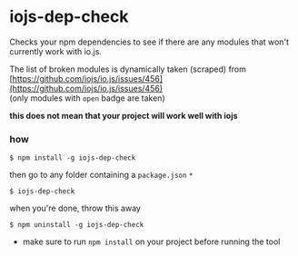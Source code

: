 # iojs-dep-check

Checks your npm dependencies to see if there are any modules that won't currently work with io.js.

The list of broken modules is dynamically taken (scraped) from [https://github.com/iojs/io.js/issues/456](https://github.com/iojs/io.js/issues/456)  
(only modules with `open` badge are taken)

**this does not mean that your project will work well with iojs**

### how

```
$ npm install -g iojs-dep-check
```

then go to any folder containing a `package.json` `*`
```
$ iojs-dep-check
```

when you're done, throw this away
```
$ npm uninstall -g iojs-dep-check
```

* make sure to run `npm install` on your project before running the tool

